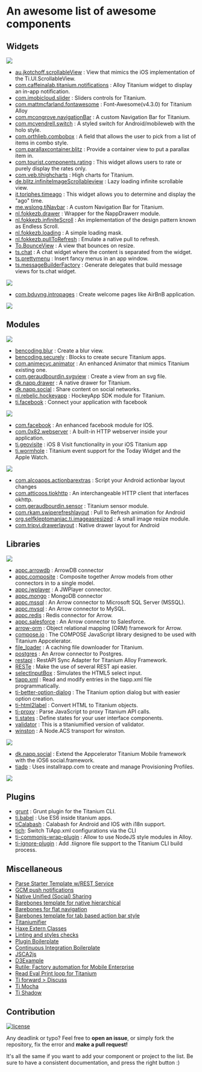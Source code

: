 # An awesome list of awesome components

## Widgets

![][platform-all]

- [au.jkotchoff.scrollableView](https://github.com/jkotchoff/au.jkotchoff.scrollableView) : View that mimics the iOS implementation of the Ti.UI.ScrollableView.
- [com.caffeinalab.titanium.notifications](https://github.com/CaffeinaLab/Ti.Notifications) : Alloy Titanium widget to display an in-app notification.
- [com.imobicloud.slider](https://github.com/imobicloud/com.imobicloud.slider) : Sliders controls for Titanium.
- [com.mattmcfarland.fontawesome](https://github.com/MattMcFarland/com.mattmcfarland.fontawesome) : Font-Awesome(v4.3.0) for Titanium Alloy
- [com.mcongrove.navigationBar](https://github.com/mcongrove/com.mcongrove.navigationBar) : A custom Navigation Bar for Titanium.
- [com.mcvendrell.switch](https://github.com/mcvendrell/widget_switch) : A styled switch for Android/mobileweb with the holo style.
- [com.orthlieb.combobox](https://github.com/orthlieb/widget_combobox/tree/master/app/widgets/com.orthlieb.combobox/docs) : A field that allows the user to pick from a list of items in combo style.
- [com.parallaxcontainer.blitz](https://github.com/MichelBahl/com.parallaxcontainer.blitz) : Provide a container view to put a parallax item in.
- [com.tourist.components.rating](https://github.com/DavidHe1127/rating_bar) : This widget allows users to rate or purely display the rates only.
- [com.veb.tihighcharts](https://github.com/vitorebatista/TiHighCharts) : High charts for Titanium. 
- [de.blitz.infiniteImageScrollableview](https://github.com/MichelBahl/de.blitz.infiniteImageScrollableview) : Lazy loading infinite scrollable view.
- [it.toriphes.timeago](https://github.com/toriphes/it.toriphes.timeago) : This widget allows you to determine and display the "ago" time.
- [me.wslong.tiNavbar](https://github.com/Shallong/tiNavbarDemo/tree/master/app/widgets/me.wslong.tiNavbar) : A custom Navigation Bar for Titanium.
- [nl.fokkezb.drawer](https://github.com/fokkezb/nl.fokkezb.drawer) : Wrapper for the NappDrawerr module.
- [nl.fokkezb.infiniteScroll](https://github.com/FokkeZB/nl.fokkezb.infiniteScroll) : An implementation of the design pattern known as Endless Scroll. 
- [nl.fokkezb.loading](https://github.com/FokkeZB/nl.fokkezb.loading) : A simple loading mask.
- [nl.fokkezb.pullToRefresh](https://github.com/fokkezb/nl.fokkezb.pullToRefresh) : Emulate a native pull to refresh.
- [To.BounceView](https://github.com/Topener/To.BounceView) : A view that bounces on resize.
- [ts.chat](https://github.com/TheSmiths-Widgets/ts.chat) : A chat widget where the content is separated from the widget.
- [ts.prettymenu](https://github.com/TheSmiths-Widgets/ts.prettymenu) : Insert fancy menus in an app window.
- [ts.messageBuilderFactory](https://github.com/TheSmiths-Widgets/ts.messageBuilderFactory) : Generate delegates that build message views for ts.chat widget.

![][platform-ios]

- [com.bduyng.intropages](https://github.com/bduyng/com.bduyng.intropages) : Create welcome pages like AirBnB application.

![][platform-android]


## Modules

![][platform-all]

- [bencoding.blur](https://github.com/benbahrenburg/Ti.BlurView) : Create a blur view.
- [bencoding.securely](https://github.com/benbahrenburg/Securely) : Blocks to create secure Titanium apps.
- [com.animecyc.animator](https://github.com/animecyc/TitaniumAnimator) : An enhanced Animator that mimics Titanium existing one.
- [com.geraudbourdin.svgview](https://github.com/GeraudBourdin/Ti.SvgView) : Create a view from an svg file.
- [dk.napp.drawer](https://github.com/viezel/NappDrawer) : A native drawer for Titanium.
- [dk.napp.social](https://github.com/viezel/TiSocial.Framework) : Share content on social networks.
- [nl.rebelic.hockeyapp](https://github.com/timanrebel/HockeyApp) : HockeyApp SDK module for Titanium.
- [ti.facebook](https://github.com/appcelerator-modules/ti.facebook) : Connect your application with facebook

![][platform-ios]

- [com.facebook](https://github.com/mokesmokes/titanium-ios-facebook) : An enhanced facebook module for IOS.
- [com.0x82.webserver](https://github.com/rubenfonseca/titanium-webserver) : A built-in HTTP webserver inside your application.
- [ti.geovisite](https://github.com/benbahrenburg/Ti.GeoVisits) : iOS 8 Visit functionality in your iOS Titanium app
- [ti.wormhole](https://github.com/benbahrenburg/Ti.Wormhole) : Titanium event support for the Today Widget and the Apple Watch.

![][platform-android]

- [com.alcoapps.actionbarextras](https://github.com/ricardoalcocer/actionbarextras) : Script your Android actionbar layout changes
- [com.atticoos.tiokhttp](https://github.com/ajwhite/titanium-okhttp) : An interchangeable HTTP client that interfaces okhttp.
- [com.geraudbourdin.sensor](https://github.com/GeraudBourdin/Ti.sensor) : Titanium sensor module.
- [com.rkam.swiperefreshlayout](https://github.com/iskugor/Ti.SwipeRefreshLayout) : Pull to Refresh animation for Android
- [org.selfkleptomaniac.ti.imageasresized](https://github.com/yagitoshiro/ImageAsResized) : A small image resize module.
- [com.tripvi.drawerlayout](https://github.com/manumaticx/Ti.DrawerLayout) : Native drawer layout for Android

## Libraries

![][platform-all]

- [appc.arrowdb](https://github.com/appcelerator/appc.arrowdb) : ArrowDB connector
- [appc.composite](https://github.com/appcelerator/appc.composite) : Composite together Arrow models from other connectors in to a single model.
- [appc.jwplayer](https://github.com/appcelerator/appc.jwplayer) : A JWPlayer connector.
- [appc.mongo](https://github.com/appcelerator/appc.mongo) : MongoDB connector
- [appc.mssql](https://github.com/appcelerator/appc.mssql) : An Arrow connector to Microsoft SQL Server (MSSQL).
- [appc.mysql](https://github.com/appcelerator/appc.mysql) : An Arrow connector to MySQL.
- [appc.redis](https://github.com/appcelerator/appc.redis) : Redis connector for Arrow.
- [appc.salesforce](https://github.com/appcelerator/appc.salesforce) : An Arrow connector to Salesforce.
- [arrow-orm](https://github.com/appcelerator/arrow-orm) : Object relational mapping (ORM) framework for Arrow.
- [compose.io](https://github.com/compose-eu/Appcelerator) : The COMPOSE JavaScript library designed to be used with Titanium Appcelerator.
- [file_loader](https://github.com/sukima/TiCachedImages) : A caching file downloader for Titanium.
- [postgres](https://github.com/jonahbron/arrow-connector-postgres) : An Arrow connector to Postgres.
- [restapi](https://github.com/viezel/napp.alloy.adapter.restapi) : RestAPI Sync Adapter for Titanium Alloy Framework.
- [RESTe](https://github.com/jasonkneen/RESTe) : Make the use of several REST api easier.
- [selectInputBox](https://github.com/yeelan0319/Titanium-select-input-box) :  Simulates the HTML5 select input.
- [tiapp.xml](https://github.com/tonylukasavage/tiapp.xml) : Read and modify entries in the tiapp.xml file programmatically.
- [ti-better-option-dialog](https://github.com/adammagana/ti-better-option-dialog) : The Titanium option dialog but with easier option creation.
- [ti-html2label](https://github.com/sharpred/ti-html2label) : Convert HTML to Titanium objects.
- [ti-proxy](https://github.com/FokkeZB/ti-proxy) : Parse JavaScript to proxy Titanium API calls.
- [ti.states](https://github.com/CodlyLabs/ti.states) : Define states for your user interface components.
- [validator](https://github.com/manumaticx/ti-validator) : This is a titaniumified version of validator.
- [winston](https://github.com/FokkeZB/winston-acs) : A Node.ACS transport for winston.

![][platform-ios]

- [dk.napp.social](https://github.com/viezel/TiSocial.Framework) : Extend the Appcelerator Titanium Mobile framework with the iOS6 social.framework.
- [tiadp](https://github.com/jeffbonnes/ti-adp) : Uses installrapp.com to create and manage Provisioning Profiles.

![][platform-android]

[platform-all]: https://img.shields.io/badge/platform-all-9b59b6.svg?style=flat-square
[platform-ios]: https://img.shields.io/badge/platform-ios-3498db.svg?style=flat-square
[platform-android]: https://img.shields.io/badge/platform-android-2ecc71.svg?style=flat-square

## Plugins

- [grunt](https://github.com/tonylukasavage/grunt-titanium) : Grunt plugin for the Titanium CLI.
- [ti.babel](https://github.com/dawsontoth/ti.babel) : Use ES6 inside titanium apps.
- [tiCalabash](https://github.com/KtorZ/TiCalabash) : Calabash for Android and IOS with i18n support.
- [tich](https://github.com/jasonkneen/tich): Switch TiApp.xml configurations via the CLI
- [ti-commonjs-wrap-plugin](https://github.com/sttts/ti-commonjs-wrap-plugin) : Allow to use NodeJS style modules in Alloy.
- [ti-ignore-plugin](https://github.com/sttts/ti-ignore-plugin) : Add .tiignore file support to the Titanium CLI build process.

## Miscellaneous

- [Parse Starter Template w/REST Service](https://github.com/aaronksaunders/parse-starter-appC)
- [GCM push notifications](http://iamyellow.net/post/40100981563/gcm-appcelerator-titanium-module)
- [Native Unified (Social) Sharing](https://github.com/jyounus/Ti.NativeUnifiedSharing)
- [Barebones template for native hierarchical](https://github.com/appcelerator-developer-relations/Template.Hierarchical-Navigation)
- [Barebones for flat navigation](https://github.com/appcelerator-developer-relations/Template.Flat-Navigation)
- [Barebones template for tab based action bar style](https://github.com/appcelerator-developer-relations/Template.Tab-based-ActionBar-Style)
- [Titaniumifier](https://github.com/smclab/titaniumifier/wiki)
- [Haxe Extern Classes](https://github.com/momer/haxe_titanium_mobile)
- [Linting and styles checks](https://github.com/ingo/grunt-appc-js)
- [Plugin Boilerplate](https://github.com/appcelerator/titanium-cli-plugin-boilerplate)
- [Continuous Integration Boilerplate](https://github.com/thesmiths/ts.boilerplate)
- [JSCA2js](https://github.com/navinpeiris/jsca2js)
- [D3Example](https://github.com/magnatronus/d3-adventures-one)
- [Rutile: Factory automation for Mobile Enterprise](https://github.com/RayKitajima/Rutile)
- [Read Eval Print loop for Titanium](https://github.com/tonylukasavage/triple)
- [Ti forward > Discuss](https://github.com/TiForward/discuss)
- [Ti Mocha](https://github.com/tonylukasavage/ti-mocha)
- [Ti Shadow](https://github.com/dbankier/TiShadow)

## Contribution 
[![license](https://img.shields.io/badge/license-public_domain-lightgrey.svg?style=flat-square)](https://creativecommons.org/publicdomain/zero/1.0/)

Any deadlink or typo? Feel free to **open an issue**, or simply fork the repository,
fix the error and **make a pull request!**

It's all the same if you want to add your component or project to the list. Be sure to 
have a consistent documentation, and press the right button :)



